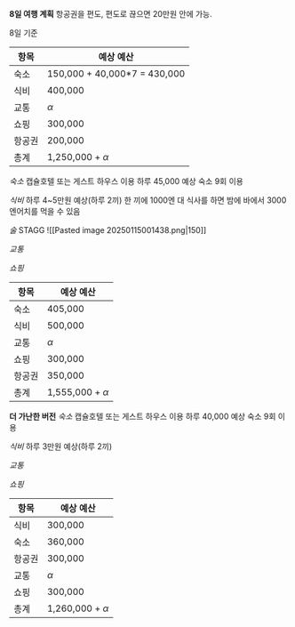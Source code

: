 **8일 여행 계획**
항공권을 편도, 편도로 끊으면 20만원 안에 가능.

8일 기준 

| 항목  | 예상 예산                         |
| --- | ----------------------------- |
| 숙소  | 150,000 + 40,000\*7 = 430,000 |
| 식비  | 400,000                       |
| 교통  | $\alpha$                      |
| 쇼핑  | 300,000                       |
| 항공권 | 200,000                       |
| 총계  | 1,250,000 + $\alpha$          |

*숙소*
캡슐호텔 또는 게스트 하우스 이용
하루 45,000 예상
숙소 9회 이용

*식비*
하루 4~5만원 예상(하루 2끼)
한 끼에 1000엔 대 식사를 하면 밤에 바에서 3000엔어치를 먹을 수 있음

*술*
STAGG
![[Pasted image 20250115001438.png|150]]


*교통*

*쇼핑*

| 항목  | 예상 예산                |
| --- | -------------------- |
| 숙소  | 405,000              |
| 식비  | 500,000              |
| 교통  | $\alpha$             |
| 쇼핑  | 300,000              |
| 항공권 | 350,000              |
| 총계  | 1,555,000 + $\alpha$ |

**더 가난한 버전**
*숙소*
캡슐호텔 또는 게스트 하우스 이용
하루 40,000 예상
숙소 9회 이용

*식비*
하루 3만원 예상(하루 2끼)

*교통*

*쇼핑*

| 항목  | 예상 예산                |
| --- | -------------------- |
| 식비  | 300,000              |
| 숙소  | 360,000              |
| 항공권 | 300,000              |
| 교통  | $\alpha$             |
| 쇼핑  | 300,000              |
| 총계  | 1,260,000 + $\alpha$ |
